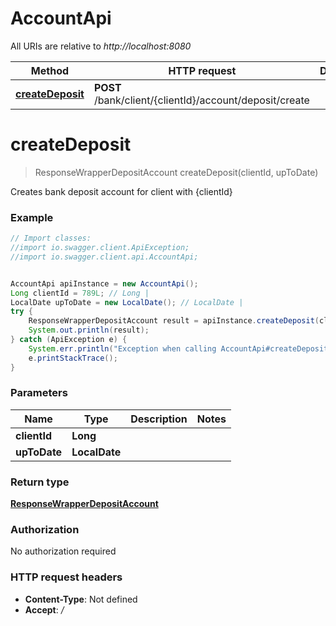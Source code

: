 # AccountApi

All URIs are relative to *http://localhost:8080*

Method | HTTP request | Description
------------- | ------------- | -------------
[**createDeposit**](AccountApi.md#createDeposit) | **POST** /bank/client/{clientId}/account/deposit/create | 

<a name="createDeposit"></a>
# **createDeposit**
> ResponseWrapperDepositAccount createDeposit(clientId, upToDate)



Creates bank deposit account for client with {clientId} 

### Example
```java
// Import classes:
//import io.swagger.client.ApiException;
//import io.swagger.client.api.AccountApi;


AccountApi apiInstance = new AccountApi();
Long clientId = 789L; // Long | 
LocalDate upToDate = new LocalDate(); // LocalDate | 
try {
    ResponseWrapperDepositAccount result = apiInstance.createDeposit(clientId, upToDate);
    System.out.println(result);
} catch (ApiException e) {
    System.err.println("Exception when calling AccountApi#createDeposit");
    e.printStackTrace();
}
```

### Parameters

Name | Type | Description  | Notes
------------- | ------------- | ------------- | -------------
 **clientId** | **Long**|  |
 **upToDate** | **LocalDate**|  |

### Return type

[**ResponseWrapperDepositAccount**](ResponseWrapperDepositAccount.md)

### Authorization

No authorization required

### HTTP request headers

 - **Content-Type**: Not defined
 - **Accept**: */*

